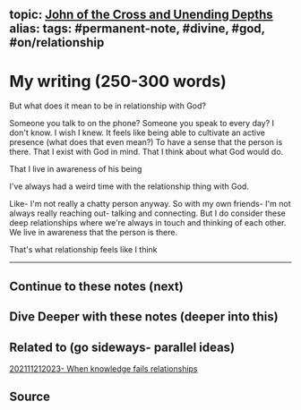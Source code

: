 topic: [John of the Cross and Unending Depths](John%20of%20the%20Cross%20and%20Unending%20Depths)
alias: 
tags: #permanent-note, #divine, #god, #on/relationship
---

# My writing (250-300 words)

But what does it mean to be in relationship with God?

Someone you talk to on the phone? Someone you speak to every day? I don't know. I wish I knew. It feels like being able to cultivate an active presence (what does that even mean?) To have a sense that the person is there. That I exist with God in mind. That I think about what God would do.

That I live in awareness of his being

I've always had a weird time with the relationship thing with God.

Like- I'm not really a chatty person anyway. So with my own friends- I'm not always really reaching out- talking and connecting. But I do consider these deep relationships where we're always in touch and thinking of each other. We live in awareness that the person is there.

That's what relationship feels like I think

---
## Continue to these notes (next)
		
## Dive Deeper with these notes (deeper into this)
		
## Related to (go sideways- parallel ideas)
[202111212023- When knowledge fails relationships](Notes/202111212023-%20When%20knowledge%20fails%20relationships.md)

## Source